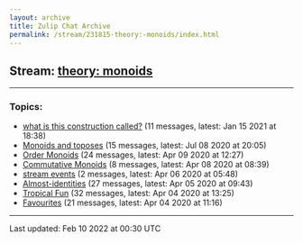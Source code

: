 ```yaml
---
layout: archive
title: Zulip Chat Archive
permalink: /stream/231815-theory:-monoids/index.html
---
```


## Stream: [theory: monoids](https://mattecapu.github.io/ct-zulip-archive/stream/231815-theory:-monoids/index.html)
---

### Topics:

* [what is this construction called?](topic/what.20is.20this.20construction.20called.3F.html) (11 messages, latest: Jan 15 2021 at 18:38)
* [Monoids and toposes](topic/Monoids.20and.20toposes.html) (15 messages, latest: Jul 08 2020 at 20:05)
* [Order Monoids](topic/Order.20Monoids.html) (24 messages, latest: Apr 09 2020 at 12:27)
* [Commutative Monoids](topic/Commutative.20Monoids.html) (8 messages, latest: Apr 08 2020 at 08:39)
* [stream events](topic/stream.20events.html) (2 messages, latest: Apr 06 2020 at 05:48)
* [Almost-identities](topic/Almost-identities.html) (27 messages, latest: Apr 05 2020 at 09:43)
* [Tropical Fun](topic/Tropical.20Fun.html) (32 messages, latest: Apr 04 2020 at 13:25)
* [Favourites](topic/Favourites.html) (21 messages, latest: Apr 04 2020 at 11:16)

<hr><p>Last updated: Feb 10 2022 at 00:30 UTC</p>